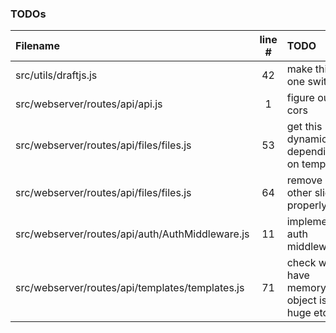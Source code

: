 ### TODOs
| Filename | line # | TODO
|:------|:------:|:------
| src/utils/draftjs.js | 42 | make this one switch
| src/webserver/routes/api/api.js | 1 | figure out cors
| src/webserver/routes/api/files/files.js | 53 | get this dynamically depending on template
| src/webserver/routes/api/files/files.js | 64 | remove all other slides properly
| src/webserver/routes/api/auth/AuthMiddleware.js | 11 | implement auth middleware
| src/webserver/routes/api/templates/templates.js | 71 | check we have memory - object isnt huge etc